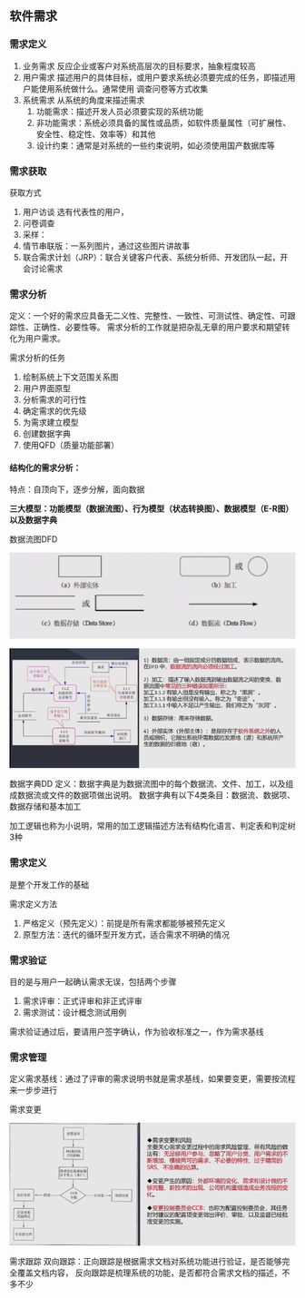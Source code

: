 ## 软件需求

### 需求定义
1. 业务需求 反应企业或客户对系统高层次的目标要求，抽象程度较高
2. 用户需求 描述用户的具体目标，或用户要求系统必须要完成的任务，即描述用户能使用系统做什么。通常使用
调查问卷等方式收集
3. 系统需求 从系统的角度来描述需求
   1. 功能需求：描述开发人员必须要实现的系统功能
   2. 非功能需求：系统必须具备的属性或品质，如软件质量属性（可扩展性、安全性、稳定性、效率等）和其他
   3. 设计约束：通常是对系统的一些约束说明，如必须使用国产数据库等

### 需求获取
获取方式
1. 用户访谈 选有代表性的用户，
2. 问卷调查
3. 采样：
4. 情节串联版：一系列图片，通过这些图片讲故事
5. 联合需求计划（JRP）：联合关键客户代表、系统分析师、开发团队一起，开会讨论需求

### 需求分析
定义：一个好的需求应具备无二义性、完整性、一致性、可测试性、确定性、可跟踪性、正确性、必要性等。
需求分析的工作就是把杂乱无章的用户要求和期望转化为用户需求。

需求分析的任务
1. 绘制系统上下文范围关系图
2. 用户界面原型
3. 分析需求的可行性
4. 确定需求的优先级
5. 为需求建立模型
6. 创建数据字典
7. 使用QFD（质量功能部署）

#### 结构化的需求分析：

特点：自顶向下，逐步分解，面向数据

**三大模型：功能模型（数据流图）、行为模型（状态转换图）、数据模型（E-R图）以及数据字典**

数据流图DFD

![img.png](img/5-10/10.2数据流图基本图形.png)

![img.png](img/5-10/10.2数据流图.png)

数据字典DD
定义：数据字典是为数据流图中的每个数据流、文件、加工，以及组成数据流或文件的数据项做出说明。
数据字典有以下4类条目：数据流、数据项、数据存储和基本加工

加工逻辑也称为小说明，常用的加工逻辑描述方法有结构化语言、判定表和判定树3种

### 需求定义
是整个开发工作的基础

需求定义方法
1. 严格定义（预先定义）：前提是所有需求都能够被预先定义
2. 原型方法：迭代的循环型开发方式，适合需求不明确的情况

### 需求验证
目的是与用户一起确认需求无误，包括两个步骤
1. 需求评审：正式评审和非正式评审
2. 需求测试：设计概念测试用例

需求验证通过后，要请用户签字确认，作为验收标准之一，作为需求基线

### 需求管理
定义需求基线：通过了评审的需求说明书就是需求基线，如果要变更，需要按流程来一步步进行

需求变更

![img.png](img/5-10/10.2需求变更.png)

需求跟踪
双向跟踪：正向跟踪是根据需求文档对系统功能进行验证，是否能够完全覆盖文档内容，
反向跟踪是梳理系统的功能，是否都符合需求文档的描述，不多不少




















